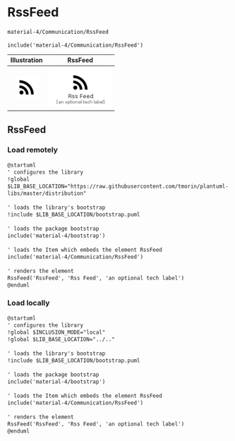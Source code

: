 # RssFeed


```text
material-4/Communication/RssFeed
```

```text
include('material-4/Communication/RssFeed')
```



| Illustration | RssFeed |
| :---: | :---: |
| ![illustration for Illustration](../../material-4/Communication/RssFeed.png) | ![illustration for RssFeed](../../material-4/Communication/RssFeed.Local.png) |




## RssFeed

### Load remotely
```plantuml
@startuml
' configures the library
!global $LIB_BASE_LOCATION="https://raw.githubusercontent.com/tmorin/plantuml-libs/master/distribution"

' loads the library's bootstrap
!include $LIB_BASE_LOCATION/bootstrap.puml

' loads the package bootstrap
include('material-4/bootstrap')

' loads the Item which embeds the element RssFeed
include('material-4/Communication/RssFeed')

' renders the element
RssFeed('RssFeed', 'Rss Feed', 'an optional tech label')
@enduml
```

### Load locally
```plantuml
@startuml
' configures the library
!global $INCLUSION_MODE="local"
!global $LIB_BASE_LOCATION="../.."

' loads the library's bootstrap
!include $LIB_BASE_LOCATION/bootstrap.puml

' loads the package bootstrap
include('material-4/bootstrap')

' loads the Item which embeds the element RssFeed
include('material-4/Communication/RssFeed')

' renders the element
RssFeed('RssFeed', 'Rss Feed', 'an optional tech label')
@enduml
```

